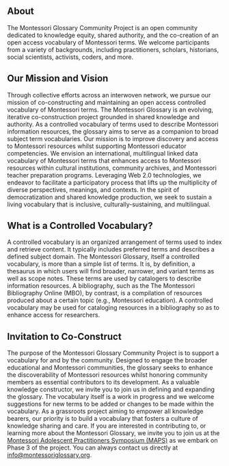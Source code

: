 ## About
The Montessori Glossary Community Project is an open community dedicated to knowledge equity, shared authority, and the co-creation of an open access vocabulary of Montessori terms. We welcome participants from a variety of backgrounds, including practitioners, scholars, historians, social scientists, activists, coders, and more.

## Our Mission and Vision
Through collective efforts across an interwoven network, we pursue our mission of co-constructing and maintaining an open access controlled vocabulary of Montessori terms. The Montessori Glossary is an evolving, iterative co-construction project grounded in shared knowledge and authority. As a controlled vocabulary of terms used to describe Montessori information resources, the glossary aims to serve as a companion to broad subject term vocabularies. Our mission is to improve discovery and access to Montessori resources whilst supporting Montessori educator competencies. We envision an international, multilingual linked data vocabulary of Montessori terms that enhances access to Montessori resources within cultural institutions, community archives, and Montessori teacher preparation programs. Leveraging Web 2.0 technologies, we endeavor to facilitate a participatory process that lifts up the multiplicity of diverse perspectives, meanings, and contexts. In the spirit of democratization and shared knowledge production, we seek to sustain a living vocabulary that is inclusive, culturally-sustaining, and multilingual.

## What is a Controlled Vocabulary?
A controlled vocabulary is an organized arrangement of terms used to index and retrieve content. It typically includes preferred terms and describes a defined subject domain. The Montessori Glossary, itself a controlled vocabulary, is more than a simple list of terms. It is, by definition, a thesaurus in which users will find broader, narrower, and variant terms as well as scope notes. These terms are used by catalogers to describe information resources. A bibliography, such as the The Montessori Bibliography Online (MBO), by contrast, is a compilation of resources produced about a certain topic (e.g., Montessori education). A controlled vocabulary may be used for cataloging resources in a bibliography so as to enhance access for researchers.

## Invitation to Co-Construct
The purpose of the Montessori Glossary Community Project is to support a vocabulary for and by the community. Designed to engage the broader educational and Montessori communities, the glossary seeks to enhance the discoverability of Montessori resources whilst honoring community members as essential contributors to its development. As a valuable knowledge constructor, we invite you to join us in defining and expanding the glossary. The vocabulary itself is a work in progress and we welcome suggestions for new terms to be added or changes to be made within the vocabulary. As a grassroots project aiming to empower all knowledge bearers, our priority is to build a vocabulary that fosters a culture of knowledge sharing and care. If you are interested in contributing to, or learning more about the Montessori Glossary, we invite you to join us at the [Montessori Adolescent Practitioners Symposium (MAPS)](https://www.adolescentsymposium.org/) as we embark on Phase 3 of the project. You can always contact us directly at info@montessoriglossary.org.

